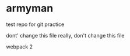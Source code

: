 # armyman
test repo for git practice

dont' change this file
really, don't change this file

webpack 2